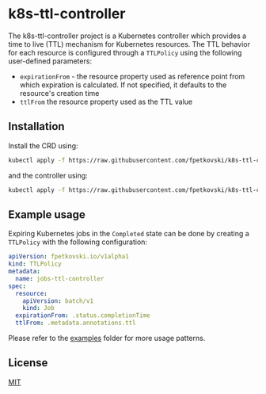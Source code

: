 # k8s-ttl-controller

The k8s-ttl-controller project is a Kubernetes controller which provides a time to live (TTL) mechanism for Kubernetes resources. The TTL behavior for each resource is configured through a `TTLPolicy` using the following user-defined parameters:
* `expirationFrom` - the resource property used as reference point from which expiration is calculated. If not specified, it defaults to the resource's creation time
* `ttlFrom` the resource property used as the TTL value

## Installation

Install the CRD using:
```bash
kubectl apply -f https://raw.githubusercontent.com/fpetkovski/k8s-ttl-controller/0.4.0/deploy/crds.yaml
```
and the controller using:
```bash
kubectl apply -f https://raw.githubusercontent.com/fpetkovski/k8s-ttl-controller/0.4.0/deploy/controller.yaml
```

## Example usage

Expiring Kubernetes jobs in the `Completed` state can be done by creating a `TTLPolicy` with the following configuration:
```yaml
apiVersion: fpetkovski.io/v1alpha1
kind: TTLPolicy
metadata:
  name: jobs-ttl-controller
spec:
  resource:
    apiVersion: batch/v1
    kind: Job
  expirationFrom: .status.completionTime 
  ttlFrom: .metadata.annotations.ttl
```

Please refer to the [examples](https://github.com/fpetkovski/k8s-ttl-controller/tree/main/examples) folder for more usage patterns.

## License
[MIT](https://choosealicense.com/licenses/mit/)